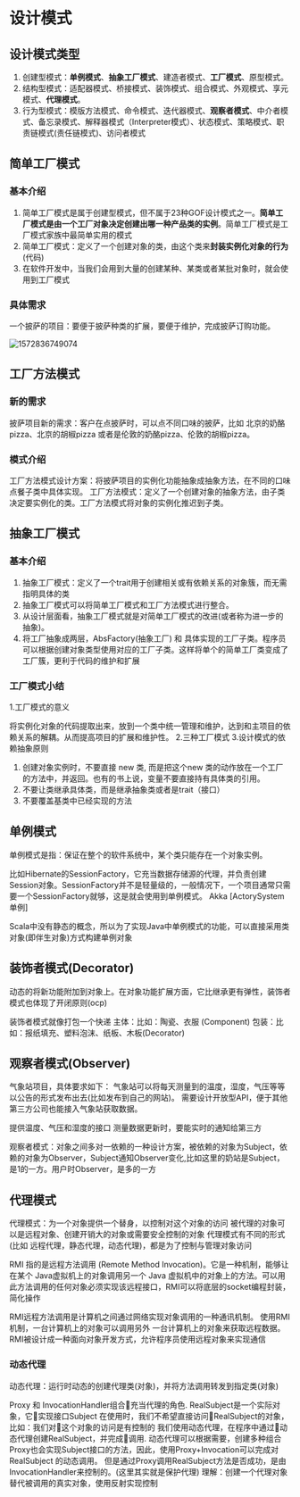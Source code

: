 # 设计模式

## 设计模式类型

1. 创建型模式：**单例模式**、**抽象工厂模式**、建造者模式、**工厂模式**、原型模式。
2. 结构型模式：适配器模式、桥接模式、装饰模式、组合模式、外观模式、享元模式、**代理模式**。
3. 行为型模式：模版方法模式、命令模式、迭代器模式、**观察者模式**、中介者模式、备忘录模式、解释器模式（Interpreter模式）、状态模式、策略模式、职责链模式(责任链模式)、访问者模式

## 简单工厂模式

### 基本介绍

1. 简单工厂模式是属于创建型模式，但不属于23种GOF设计模式之一。**简单工厂模式是由一个工厂对象决定创建出哪一种产品类的实例**。简单工厂模式是工厂模式家族中最简单实用的模式
2. 简单工厂模式：定义了一个创建对象的类，由这个类来**封装实例化对象的行为**(代码)
3. 在软件开发中，当我们会用到大量的创建某种、某类或者某批对象时，就会使用到工厂模式

### 具体需求

一个披萨的项目：要便于披萨种类的扩展，要便于维护，完成披萨订购功能。

![1572836749074](C:\Users\weigu\AppData\Roaming\Typora\typora-user-images\1572836749074.png)

## 工厂方法模式

### 新的需求

披萨项目新的需求：客户在点披萨时，可以点不同口味的披萨，比如 北京的奶酪pizza、北京的胡椒pizza 或者是伦敦的奶酪pizza、伦敦的胡椒pizza。

### 模式介绍

工厂方法模式设计方案：将披萨项目的实例化功能抽象成抽象方法，在不同的口味点餐子类中具体实现。
工厂方法模式：定义了一个创建对象的抽象方法，由子类决定要实例化的类。工厂方法模式将对象的实例化推迟到子类。

## 抽象工厂模式

### 基本介绍

1. 抽象工厂模式：定义了一个trait用于创建相关或有依赖关系的对象簇，而无需指明具体的类
2. 抽象工厂模式可以将简单工厂模式和工厂方法模式进行整合。
3. 从设计层面看，抽象工厂模式就是对简单工厂模式的改进(或者称为进一步的抽象)。
4. 将工厂抽象成两层，AbsFactory(抽象工厂) 和 具体实现的工厂子类。程序员可以根据创建对象类型使用对应的工厂子类。这样将单个的简单工厂类变成了工厂簇，更利于代码的维护和扩展

### 工厂模式小结

1.工厂模式的意义

​	将实例化对象的代码提取出来，放到一个类中统一管理和维护，达到和主项目的依赖关系的解耦。从而提高项目的扩展和维护性。
2.三种工厂模式 
3.设计模式的依赖抽象原则

1. 创建对象实例时，不要直接 new 类, 而是把这个new 类的动作放在一个工厂的方法中，并返回。也有的书上说，变量不要直接持有具体类的引用。
2. 不要让类继承具体类，而是继承抽象类或者是trait（接口）
3. 不要覆盖基类中已经实现的方法

## 单例模式

单例模式是指：保证在整个的软件系统中，某个类只能存在一个对象实例。

比如Hibernate的SessionFactory，它充当数据存储源的代理，并负责创建Session对象。SessionFactory并不是轻量级的，一般情况下，一个项目通常只需要一个SessionFactory就够，这是就会使用到单例模式。
Akka [ActorySystem 单例]

Scala中没有静态的概念，所以为了实现Java中单例模式的功能，可以直接采用类对象(即伴生对象)方式构建单例对象

## 装饰者模式(Decorator)

动态的将新功能附加到对象上。在对象功能扩展方面，它比继承更有弹性，装饰者模式也体现了开闭原则(ocp)

装饰者模式就像打包一个快递
主体：比如：陶瓷、衣服 (Component)
包装：比如：报纸填充、塑料泡沫、纸板、木板(Decorator)

## 观察者模式(Observer)

气象站项目，具体要求如下：
气象站可以将每天测量到的温度，湿度，气压等等以公告的形式发布出去(比如发布到自己的网站)。
需要设计开放型API，便于其他第三方公司也能接入气象站获取数据。

提供温度、气压和湿度的接口
测量数据更新时，要能实时的通知给第三方

观察者模式：对象之间多对一依赖的一种设计方案，被依赖的对象为Subject，依赖的对象为Observer，Subject通知Observer变化,比如这里的奶站是Subject，是1的一方。用户时Observer，是多的一方

## 代理模式

代理模式：为一个对象提供一个替身，以控制对这个对象的访问
被代理的对象可以是远程对象、创建开销大的对象或需要安全控制的对象
代理模式有不同的形式(比如 远程代理，静态代理，动态代理)，都是为了控制与管理对象访问

RMI 指的是远程方法调用 (Remote Method Invocation)。它是一种机制，能够让在某个 Java虚拟机上的对象调用另一个 Java 虚拟机中的对象上的方法。可以用此方法调用的任何对象必须实现该远程接口，RMI可以将底层的socket编程封装，简化操作

RMI远程方法调用是计算机之间通过网络实现对象调用的一种通讯机制。
使用RMI机制，一台计算机上的对象可以调用另外 一台计算机上的对象来获取远程数据。
RMI被设计成一种面向对象开发方式，允许程序员使用远程对象来实现通信

### 动态代理

动态代理：运行时动态的创建代理类(对象)，并将方法调用转发到指定类(对象)

Proxy 和 InvocationHandler组合充当代理的角色.
RealSubject是一个实际对象，它实现接口Subject
在使用时，我们不希望直接访问RealSubject的对象，比如：我们对这个对象的访问是有控制的
我们使用动态代理，在程序中通过动态代理创建RealSubject，并完成调用.
动态代理可以根据需要，创建多种组合
Proxy也会实现Subject接口的方法，因此，使用Proxy+Invocation可以完成对RealSubject 的动态调用。
但是通过Proxy调用RealSubject方法是否成功，是由InvocationHandler来控制的。(这里其实就是保护代理)
理解：创建一个代理对象替代被调用的真实对象，使用反射实现控制